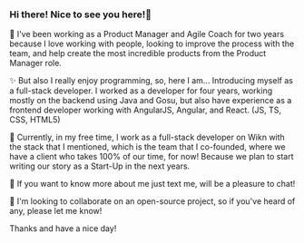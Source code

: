 ### Hi there! Nice to see you here!👋

🔭 I've been working as a Product Manager and Agile Coach for two years because I love working with people, looking to improve the process with the team, and help create the most incredible products from the Product Manager role. 

✨ But also I really enjoy programming, so, here I am... Introducing myself as a full-stack developer. I worked as a developer for four years, working mostly on the backend using Java and Gosu, but also have experience as a frontend developer working with AngularJS, Angular, and React. (JS, TS, CSS, HTML5)

🌱 Currently, in my free time, I work as a full-stack developer on Wikn with the stack that I mentioned, which is the team that I co-founded, where we have a client who takes 100% of our time, for now! Because we plan to start writing our story as a Start-Up in the next years.

💬 If you want to know more about me just text me, will be a pleasure to chat!

👯 I'm looking to collaborate on an open-source project, so if you've heard of any, please let me know!

Thanks and have a nice day!

<!--
**estebandlp/estebandlp** is a ✨ _special_ ✨ repository because its `README.md` (this file) appears on your GitHub profile.

Here are some ideas to get you started:

- 🔭 I’m currently working on ...
- 🌱 I’m currently learning ...
- 👯 I’m looking to collaborate on ...
- 🤔 I’m looking for help with ...
- 💬 Ask me about ...
- 📫 How to reach me: ...
- 😄 Pronouns: ...
- ⚡ Fun fact: ...
-->
